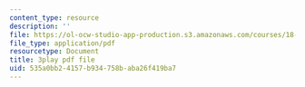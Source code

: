 ```yaml
---
content_type: resource
description: ''
file: https://ol-ocw-studio-app-production.s3.amazonaws.com/courses/18-01sc-single-variable-calculus-fall-2010/535a0bb24157b934758baba26f419ba7_TpWQlKHPyJ4.pdf
file_type: application/pdf
resourcetype: Document
title: 3play pdf file
uid: 535a0bb2-4157-b934-758b-aba26f419ba7
---
```

